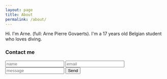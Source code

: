 ```yaml
---
layout: page
title: About
permalink: /about/
---
```


Hi. I'm Arne. (full: Arne Pierre Govaerts). I'm a 17 years old Belgian student who loves diving.

### Contact me

<form action="http://formspree.io/arne.govaerts@telenet.be" method="post">
    <input type="text" name="name" placeholder="name">
    <input type="email" name="_replyto" placeholder="email">
    <input type="text" name="message" placeholder="message">
    <input type="hidden" name="_subject" value="New submission!" />
    <input type="text" name="_gotcha" style="display:none" />
    <input type="submit" value="Send">
</form> 
